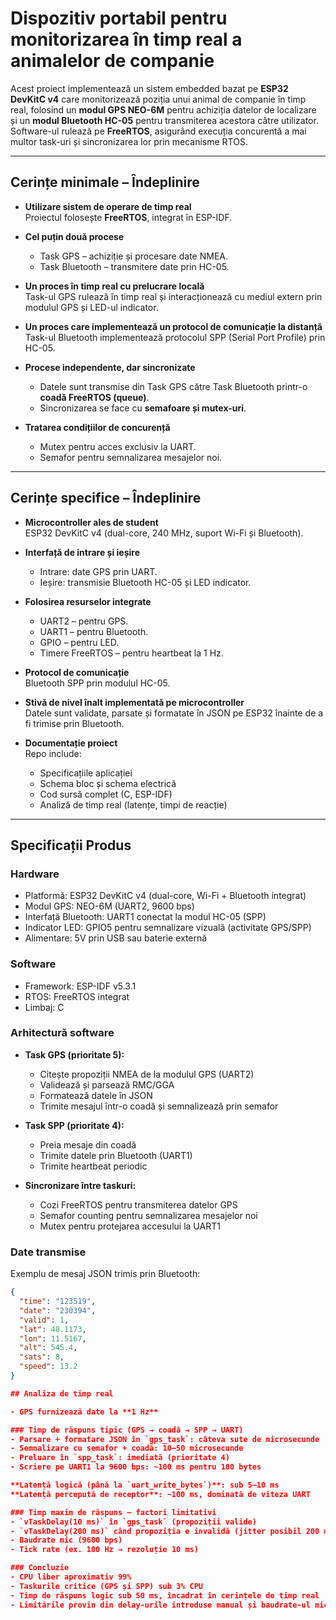 # Dispozitiv portabil pentru monitorizarea în timp real a animalelor de companie

Acest proiect implementează un sistem embedded bazat pe **ESP32 DevKitC v4** care monitorizează poziția unui animal de companie în timp real, folosind un **modul GPS NEO-6M** pentru achiziția datelor de localizare și un **modul Bluetooth HC-05** pentru transmiterea acestora către utilizator.  
Software-ul rulează pe **FreeRTOS**, asigurând execuția concurentă a mai multor task-uri și sincronizarea lor prin mecanisme RTOS.

---

## Cerințe minimale – Îndeplinire

- **Utilizare sistem de operare de timp real**  
  Proiectul folosește **FreeRTOS**, integrat în ESP-IDF.

- **Cel puțin două procese**  
  - Task GPS – achiziție și procesare date NMEA.  
  - Task Bluetooth – transmitere date prin HC-05.  

- **Un proces în timp real cu prelucrare locală**  
  Task-ul GPS rulează în timp real și interacționează cu mediul extern prin modulul GPS și LED-ul indicator.  

- **Un proces care implementează un protocol de comunicație la distanță**  
  Task-ul Bluetooth implementează protocolul SPP (Serial Port Profile) prin HC-05.  

- **Procese independente, dar sincronizate**  
  - Datele sunt transmise din Task GPS către Task Bluetooth printr-o **coadă FreeRTOS (queue)**.  
  - Sincronizarea se face cu **semafoare și mutex-uri**.  

- **Tratarea condițiilor de concurență**  
  - Mutex pentru acces exclusiv la UART.  
  - Semafor pentru semnalizarea mesajelor noi.  

---

## Cerințe specifice – Îndeplinire

- **Microcontroller ales de student**  
  ESP32 DevKitC v4 (dual-core, 240 MHz, suport Wi-Fi și Bluetooth).  

- **Interfață de intrare și ieșire**  
  - Intrare: date GPS prin UART.  
  - Ieșire: transmisie Bluetooth HC-05 și LED indicator.  

- **Folosirea resurselor integrate**  
  - UART2 – pentru GPS.  
  - UART1 – pentru Bluetooth.  
  - GPIO – pentru LED.  
  - Timere FreeRTOS – pentru heartbeat la 1 Hz.  

- **Protocol de comunicație**  
  Bluetooth SPP prin modulul HC-05.  

- **Stivă de nivel înalt implementată pe microcontroller**  
  Datele sunt validate, parsate și formatate în JSON pe ESP32 înainte de a fi trimise prin Bluetooth.  

- **Documentație proiect**  
  Repo include:  
  - Specificațiile aplicației  
  - Schema bloc și schema electrică  
  - Cod sursă complet (C, ESP-IDF)  
  - Analiză de timp real (latențe, timpi de reacție)  

---

## Specificații Produs

### Hardware
- Platformă: ESP32 DevKitC v4 (dual-core, Wi-Fi + Bluetooth integrat)  
- Modul GPS: NEO-6M (UART2, 9600 bps)  
- Interfață Bluetooth: UART1 conectat la modul HC-05 (SPP)  
- Indicator LED: GPIO5 pentru semnalizare vizuală (activitate GPS/SPP)  
- Alimentare: 5V prin USB sau baterie externă  

### Software
- Framework: ESP-IDF v5.3.1  
- RTOS: FreeRTOS integrat  
- Limbaj: C  

### Arhitectură software
- **Task GPS (prioritate 5):**  
  - Citește propoziții NMEA de la modulul GPS (UART2)  
  - Validează și parsează RMC/GGA  
  - Formatează datele în JSON  
  - Trimite mesajul într-o coadă și semnalizează prin semafor  

- **Task SPP (prioritate 4):**  
  - Preia mesaje din coadă  
  - Trimite datele prin Bluetooth (UART1)  
  - Trimite heartbeat periodic  

- **Sincronizare între taskuri:**  
  - Cozi FreeRTOS pentru transmiterea datelor GPS  
  - Semafor counting pentru semnalizarea mesajelor noi  
  - Mutex pentru protejarea accesului la UART1  

### Date transmise
Exemplu de mesaj JSON trimis prin Bluetooth:
```json
{
  "time": "123519",
  "date": "230394",
  "valid": 1,
  "lat": 48.1173,
  "lon": 11.5167,
  "alt": 545.4,
  "sats": 8,
  "speed": 13.2
}

## Analiza de timp real

- GPS furnizează date la **1 Hz**  

### Timp de răspuns tipic (GPS → coadă → SPP → UART)
- Parsare + formatare JSON în `gps_task`: câteva sute de microsecunde  
- Semnalizare cu semafor + coadă: 10–50 microsecunde  
- Preluare în `spp_task`: imediată (prioritate 4)  
- Scriere pe UART1 la 9600 bps: ~100 ms pentru 100 bytes  

**Latență logică (până la `uart_write_bytes`)**: sub 5–10 ms  
**Latență percepută de receptor**: ~100 ms, dominată de viteza UART  

### Timp maxim de răspuns – factori limitativi
- `vTaskDelay(10 ms)` în `gps_task` (propoziții valide)  
- `vTaskDelay(200 ms)` când propoziția e invalidă (jitter posibil 200 ms)  
- Baudrate mic (9600 bps)  
- Tick rate (ex. 100 Hz → rezoluție 10 ms)  

### Concluzie
- CPU liber aproximativ 99%  
- Taskurile critice (GPS și SPP) sub 3% CPU  
- Timp de răspuns logic sub 50 ms, încadrat în cerințele de timp real  
- Limitările provin din delay-urile introduse manual și baudrate-ul mic  
